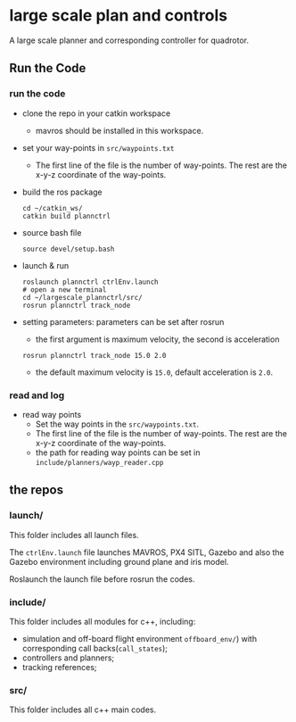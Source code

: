 # large scale plan and controls

A large scale planner and corresponding controller for quadrotor.



## Run the Code

### run the code

* clone the repo in your catkin workspace

  * mavros should be installed in this workspace.

* set your way-points in `src/waypoints.txt`

  * The first line of the file is the number of way-points. The rest are the x-y-z coordinate of the way-points.

* build the ros package

  ```
  cd ~/catkin_ws/
  catkin build plannctrl
  ```

* source bash file

  ```
  source devel/setup.bash
  ```

* launch & run

  ```
  roslaunch plannctrl ctrlEnv.launch
  # open a new terminal
  cd ~/largescale_plannctrl/src/
  rosrun plannctrl track_node
  ```
  
* setting parameters: parameters can be set after rosrun

  * the first argument is maximum velocity, the second is acceleration

  ```
  rosrun plannctrl track_node 15.0 2.0
  ```

  * the default maximum velocity is `15.0`, default acceleration is `2.0`.



### read and log

* read way points
  * Set the way points in the `src/waypoints.txt`. 
  * The first line of the file is the number of way-points. The rest are the x-y-z coordinate of the way-points.
  * the path for reading way points can be set in `include/planners/wayp_reader.cpp`



## the repos

### launch/

This folder includes all launch files.

The `ctrlEnv.launch` file launches MAVROS, PX4 SITL, Gazebo and also the Gazebo environment including ground plane and iris model.

Roslaunch the launch file before rosrun the codes.

### include/

This folder includes all modules for c++, including:

* simulation and off-board flight environment `offboard_env/`) with corresponding call backs(`call_states`);
* controllers and planners;
* tracking references;

### src/

This folder includes all c++ main codes.

